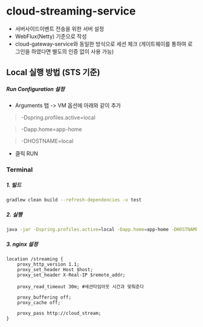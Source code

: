 # cloud-streaming-service
- 서버사이드이벤트 전송을 위한 서버 설정
- WebFlux(Netty) 기준으로 작성
- cloud-gateway-service와 동일한 방식으로 세션 체크 (게이트웨이를 통하여 로그인을 하였다면 별도의 인증 없이 사용 가능)

## Local 실행 방법 (STS 기준)
##### Run Configuration 설정
- Arguments 탭 -> VM 옵션에 아래와 같이 추가

> -Dspring.profiles.active=local

> -Dapp.home=app-home

> -DHOSTNAME=local

- 클릭 RUN

### Terminal
##### 1. 빌드
```bash
gradlew clean build --refresh-dependencies -x test
```

##### 2. 실행
```bash
java -jar -Dspring.profiles.active=local -Dapp.home=app-home -DHOSTNAME=local build/libs/cloud-streaming-service-x.x.x.jar
```

##### 3. nginx 설정
```
location /streaming {
	proxy_http_version 1.1;
	proxy_set_header Host $host;
	proxy_set_header X-Real-IP $remote_addr;

	proxy_read_timeout 30m;	#세션타임아웃 시간과 맞춰준다

	proxy_buffering off;
	proxy_cache off;

	proxy_pass http://cloud_stream;
}
```